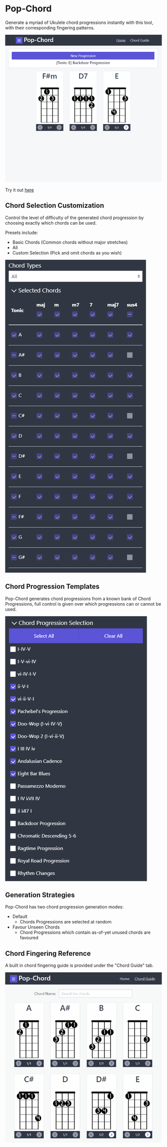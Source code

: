 # Pop-Chord

Generate a myriad of Ukulele chord progressions instantly with this tool, with their corresponding fingering patterns.

![image](docs/Overview.gif)

Try it out [here](https://eatmygoose.github.io/Pop-Chord/index.html)

## Chord Selection Customization

Control the level of difficulty of the generated chord progression by choosing exactly which chords can be used.

Presets include:
- Basic Chords (Common chords without major stretches)
- All 
- Custom Selection (Pick and omit chords as you wish)

![image](docs/ChordSelection.gif)

## Chord Progression Templates

Pop-Chord generates chord progressions from a known bank of Chord Progressions, full control is given over which progressions can or cannot be used.

![image](docs/Progression%20Templates.PNG)

## Generation Strategies

Pop-Chord has two chord progression generation modes:
- Default
  - Chords Progressions are selected at random 
- Favour Unseen Chords
  - Chord Progressions which contain as-of-yet unused chords are favoured

## Chord Fingering Reference

A built in chord fingering guide is provided under the "Chord Guide" tab.

![image](docs/FingeringChart.gif)